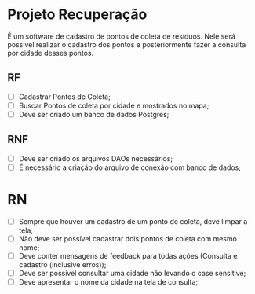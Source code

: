 # Projeto Recuperação

É um software de cadastro de pontos de coleta de resíduos. Nele será possível realizar o cadastro dos pontos e posteriormente fazer a consulta por cidade desses pontos.

## RF
- [ ] Cadastrar Pontos de Coleta;
- [ ] Buscar Pontos de coleta por cidade e mostrados no mapa;
- [ ] Deve ser criado um banco de dados Postgres;
## RNF
- [ ] Deve ser criado os arquivos DAOs necessários;
- [ ] É necessário a criação do arquivo de conexão com banco de dados;

# RN
- [ ] Sempre que houver um cadastro de um ponto de coleta, deve limpar a tela;
- [ ] Não deve ser possível cadastrar dois pontos de coleta com mesmo nome;
- [ ] Deve conter mensagens de feedback para todas ações (Consulta e cadastro (inclusive erros));
- [ ] Deve ser possível consultar uma cidade não levando o case sensitive;
- [ ] Deve apresentar o nome da cidade na tela de consulta;